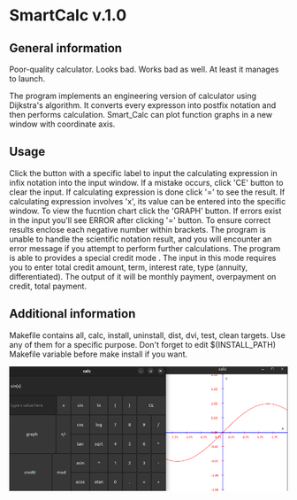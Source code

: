 # SmartCalc v.1.0

## General information

Poor-quality calculator. Looks bad. Works bad as well. At least it manages to launch.

The program implements an engineering version of calculator using Dijkstra's algorithm. It converts every expresson into postfix notation and then performs calculation. Smart_Calc can plot function graphs in a new window with coordinate axis.

## Usage

Click the button with a specific label to input the calculating expression in infix notation into the input window. If a mistake occurs, click 'CE' button to clear the input. If calculating expression is done click '=' to see the result. If calculating expression involves 'x', its value can be entered into the specific window. To view the fucntion chart click the 'GRAPH' button. If errors exist in the input you'll see ERROR after clicking '=' button. To ensure correct results enclose each negative number within brackets. The program is unable to handle the scientific notation result, and you will encounter an error message if you attempt to perform further calculations. The program is able to provides a special credit mode . The input in this mode requires you to enter total credit amount, term, interest rate, type (annuity, differentiated). The output of it will be monthly payment, overpayment on credit, total payment.  

## Additional information

Makefile contains all, calc, install, uninstall, dist, dvi, test, clean targets. Use any of them for a specific purpose. Don't forget to edit 
$(INSTALL_PATH) Makefile variable before make install if you want. 

![](../src/img.png)